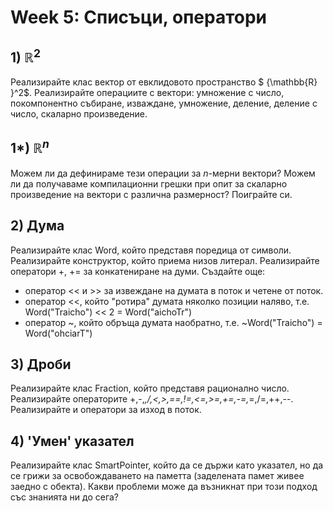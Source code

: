 # Week 5: Списъци, оператори


## 1) ${\mathbb{R} }^2$

Реaлизирайте клас вектор от евклидовото пространство $ {\mathbb{R} }^2$. Реализирайте операциите с вектори: умножение с число, покомпонентно събиране, изваждане, умножение, деление, деление с число, скаларно произведение.

## 1*) ${\mathbb{R} }^n$

Можем ли да дефинираме тези операции за $n$-мерни вектори? Можем ли да получаваме компилационни грешки при опит за скаларно произведение на вектори с различна размерност? Поиграйте си.

## 2) Дума

Реализирайте клас Word, който представя поредица от символи. Реализирайте конструктор, който приема низов литерал. Реализирайте оператори +, += за конкатениране на думи. Създайте още: 
- оператор \<\< и \>\> за извеждане на думата в поток и четене от поток.
- оператор \<\<, който "ротира" думата няколко позиции наляво, т.е. Word("Traicho") << 2 = Word("aichoTr")
- оператор \~, който обръща думата наобратно, т.е. \~Word("Traicho") = Word("ohciarT")

## 3) Дроби

Реализирайте клас Fraction, който представя рационално число. Реализирайте операторите +,-,*,/,<,>,==,!=,<=,>=,+=,-=,*=,/=,++,--. Реализирайте и оператори за изход в поток.

## 4) 'Умен' указател

Реализирайте клас SmartPointer, който да се държи като указател, но да се грижи за освобождаването на паметта (заделената памет живее заедно с обекта). Какви проблеми може да възникнат при този подход със знанията ни до сега?

